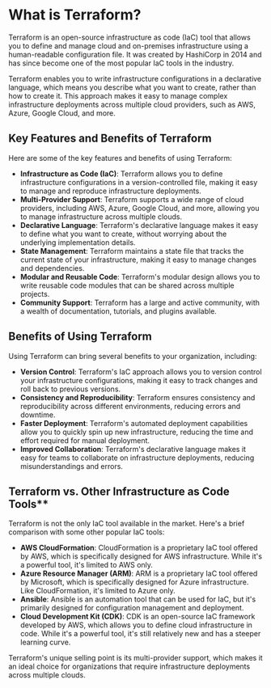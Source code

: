 # What is Terraform?

Terraform is an open-source infrastructure as code (IaC) tool that allows you to define and manage cloud and on-premises infrastructure using a human-readable configuration file. It was created by HashiCorp in 2014 and has since become one of the most popular IaC tools in the industry.

Terraform enables you to write infrastructure configurations in a declarative language, which means you describe what you want to create, rather than how to create it. This approach makes it easy to manage complex infrastructure deployments across multiple cloud providers, such as AWS, Azure, Google Cloud, and more.

## Key Features and Benefits of Terraform

Here are some of the key features and benefits of using Terraform:

- **Infrastructure as Code (IaC)**: Terraform allows you to define infrastructure configurations in a version-controlled file, making it easy to manage and reproduce infrastructure deployments.
- **Multi-Provider Support**: Terraform supports a wide range of cloud providers, including AWS, Azure, Google Cloud, and more, allowing you to manage infrastructure across multiple clouds.
- **Declarative Language**: Terraform's declarative language makes it easy to define what you want to create, without worrying about the underlying implementation details.
- **State Management**: Terraform maintains a state file that tracks the current state of your infrastructure, making it easy to manage changes and dependencies.
- **Modular and Reusable Code**: Terraform's modular design allows you to write reusable code modules that can be shared across multiple projects.
- **Community Support**: Terraform has a large and active community, with a wealth of documentation, tutorials, and plugins available.

## Benefits of Using Terraform

Using Terraform can bring several benefits to your organization, including:

- **Version Control**: Terraform's IaC approach allows you to version control your infrastructure configurations, making it easy to track changes and roll back to previous versions.
- **Consistency and Reproducibility**: Terraform ensures consistency and reproducibility across different environments, reducing errors and downtime.
- **Faster Deployment**: Terraform's automated deployment capabilities allow you to quickly spin up new infrastructure, reducing the time and effort required for manual deployment.
- **Improved Collaboration**: Terraform's declarative language makes it easy for teams to collaborate on infrastructure deployments, reducing misunderstandings and errors.

## Terraform vs. Other Infrastructure as Code Tools\*\*

Terraform is not the only IaC tool available in the market. Here's a brief comparison with some other popular IaC tools:

- **AWS CloudFormation**: CloudFormation is a proprietary IaC tool offered by AWS, which is specifically designed for AWS infrastructure. While it's a powerful tool, it's limited to AWS only.
- **Azure Resource Manager (ARM)**: ARM is a proprietary IaC tool offered by Microsoft, which is specifically designed for Azure infrastructure. Like CloudFormation, it's limited to Azure only.
- **Ansible**: Ansible is an automation tool that can be used for IaC, but it's primarily designed for configuration management and deployment.
- **Cloud Development Kit (CDK)**: CDK is an open-source IaC framework developed by AWS, which allows you to define cloud infrastructure in code. While it's a powerful tool, it's still relatively new and has a steeper learning curve.

Terraform's unique selling point is its multi-provider support, which makes it an ideal choice for organizations that require infrastructure deployments across multiple clouds.
